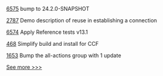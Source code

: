 
[6575](https://github.com/hyperledger/besu/pull/6575) bump to 24.2.0-SNAPSHOT

[2787](https://github.com/hyperledger/aries-cloudagent-python/pull/2787) Demo description of reuse in establishing a connection

[6574](https://github.com/hyperledger/besu/pull/6574) Apply Reference tests v13.1

[468](https://github.com/hyperledger-labs/private-data-objects/pull/468) Simplify build and install for CCF

[1653](https://github.com/hyperledger/indy-plenum/pull/1653) Bump the all-actions group with 1 update


[See more >>>](https://start-here.hyperledger.org/pull-requests)
